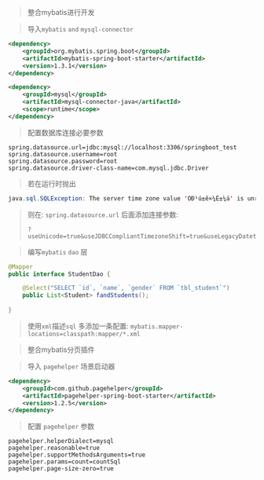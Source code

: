 > 整合mybatis进行开发

> 导入`mybatis` `and` `mysql-connector`

```xml
<dependency>
    <groupId>org.mybatis.spring.boot</groupId>
    <artifactId>mybatis-spring-boot-starter</artifactId>
    <version>1.3.1</version>
</dependency>

<dependency>
    <groupId>mysql</groupId>
    <artifactId>mysql-connector-java</artifactId>
    <scope>runtime</scope>
</dependency>
```

> 配置数据库连接必要参数

```properties
spring.datasource.url=jdbc:mysql://localhost:3306/springboot_test
spring.datasource.username=root
spring.datasource.password=root
spring.datasource.driver-class-name=com.mysql.jdbc.Driver
```

> 若在运行时抛出

```java
java.sql.SQLException: The server time zone value 'ÖÐ¹ú±ê×¼Ê±¼ä' is unrecognized or represents more than one time zone. You must configure either the server or JDBC driver (via the serverTimezone configuration property) to use a more specifc time zone value if you want to utilize time zone support.
```

> 则在: `spring.datasource.url` 后面添加连接参数: 
>
> ```properties
> ?useUnicode=true&useJDBCCompliantTimezoneShift=true&useLegacyDatetimeCode=false&serverTimezone=UTC
> ```

> 编写`mybatis` `dao` 层

```java
@Mapper
public interface StudentDao {

	@Select("SELECT `id`, `name`, `gender` FROM `tbl_student`")
	public List<Student> fandStudents();
	
}
```

> 使用`xml`描述`sql` 多添加一条配置: `mybatis.mapper-locations=classpath:mapper/*.xml`

> 整合mybatis分页插件

> 导入 `pagehelper` 场景启动器

```xml
<dependency>
    <groupId>com.github.pagehelper</groupId>
    <artifactId>pagehelper-spring-boot-starter</artifactId>
    <version>1.2.5</version>
</dependency>
```

> 配置 `pagehelper` 参数

```properties
pagehelper.helperDialect=mysql
pagehelper.reasonable=true
pagehelper.supportMethodsArguments=true
pagehelper.params=count=countSql
pagehelper.page-size-zero=true
```

